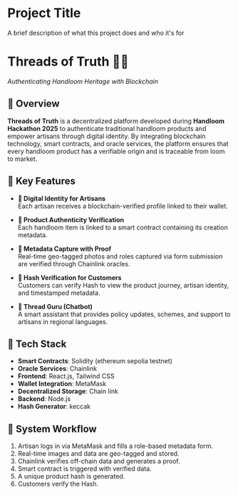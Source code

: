 
# Project Title

A brief description of what this project does and who it's for

# Threads of Truth 🧵🔗  
_Authenticating Handloom Heritage with Blockchain_

## 🌟 Overview  
**Threads of Truth** is a decentralized platform developed during **Handloom Hackathon 2025** to authenticate traditional handloom products and empower artisans through digital identity. By integrating blockchain technology, smart contracts, and oracle services, the platform ensures that every handloom product has a verifiable origin and is traceable from loom to market.

## 🔑 Key Features  
- **🪪 Digital Identity for Artisans**  
  Each artisan receives a blockchain-verified profile linked to their wallet.
  
- **🧶 Product Authenticity Verification**  
  Each handloom item is linked to a smart contract containing its creation metadata.

- **📸 Metadata Capture with Proof**  
  Real-time geo-tagged photos and roles captured via form submission are verified through Chainlink oracles.

- **🧾 Hash Verification for Customers**  
  Customers can verify Hash to view the product journey, artisan identity, and timestamped metadata.

- **📢 Thread Guru (Chatbot)**  
  A smart assistant that provides policy updates, schemes, and support to artisans in regional languages.

## 🧰 Tech Stack  
- **Smart Contracts**: Solidity (ethereum sepolia testnet)  
- **Oracle Services**: Chainlink  
- **Frontend**: React.js, Tailwind CSS  
- **Wallet Integration**: MetaMask  
- **Decentralized Storage**: Chain link
- **Backend**: Node.js
- **Hash Generator**: keccak

## 🔁 System Workflow

1. Artisan logs in via MetaMask and fills a role-based metadata form.
2. Real-time images and data are geo-tagged and stored.
3. Chainlink verifies off-chain data and generates a proof.
4. Smart contract is triggered with verified data.
5. A unique product hash is generated.
6. Customers verify the Hash.
